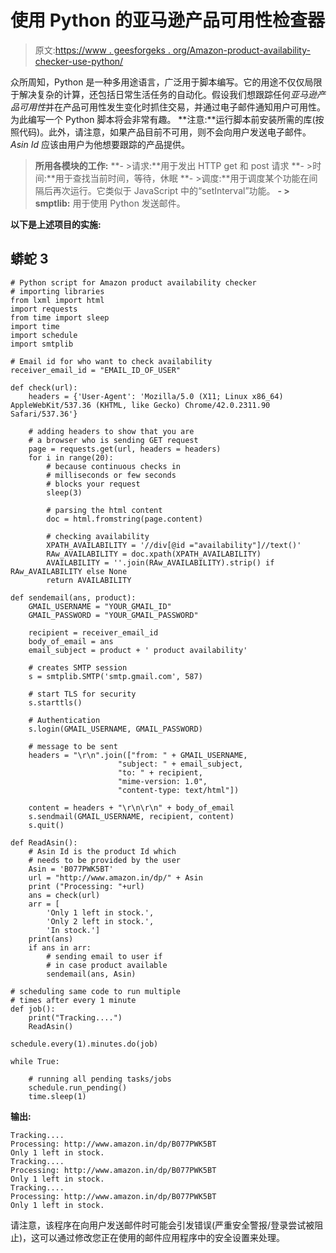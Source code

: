 # 使用 Python 的亚马逊产品可用性检查器

> 原文:[https://www . geesforgeks . org/Amazon-product-availability-checker-use-python/](https://www.geeksforgeeks.org/amazon-product-availability-checker-using-python/)

众所周知，Python 是一种多用途语言，广泛用于脚本编写。它的用途不仅仅局限于解决复杂的计算，还包括日常生活任务的自动化。假设我们想跟踪任何*亚马逊产品可用性*并在产品可用性发生变化时抓住交易，并通过电子邮件通知用户可用性。为此编写一个 Python 脚本将会非常有趣。
**注意:**运行脚本前安装所需的库(按照代码)。此外，请注意，如果产品目前不可用，则不会向用户发送电子邮件。 *Asin Id* 应该由用户为他想要跟踪的产品提供。

> **所用各模块的工作:**
> **- >请求:**用于发出 HTTP get 和 post 请求
> **- >时间:**用于查找当前时间，等待，休眠
> **- >调度:**用于调度某个功能在间隔后再次运行。它类似于 JavaScript 中的“setInterval”功能。
> **- > smptlib:** 用于使用 Python 发送邮件。

**以下是上述项目的实施:**

## 蟒蛇 3

```
# Python script for Amazon product availability checker
# importing libraries
from lxml import html
import requests
from time import sleep
import time
import schedule
import smtplib

# Email id for who want to check availability
receiver_email_id = "EMAIL_ID_OF_USER"

def check(url):
    headers = {'User-Agent': 'Mozilla/5.0 (X11; Linux x86_64) AppleWebKit/537.36 (KHTML, like Gecko) Chrome/42.0.2311.90 Safari/537.36'}

    # adding headers to show that you are
    # a browser who is sending GET request
    page = requests.get(url, headers = headers)
    for i in range(20):
        # because continuous checks in
        # milliseconds or few seconds
        # blocks your request
        sleep(3)

        # parsing the html content
        doc = html.fromstring(page.content)

        # checking availability
        XPATH_AVAILABILITY = '//div[@id ="availability"]//text()'
        RAw_AVAILABILITY = doc.xpath(XPATH_AVAILABILITY)
        AVAILABILITY = ''.join(RAw_AVAILABILITY).strip() if RAw_AVAILABILITY else None
        return AVAILABILITY

def sendemail(ans, product):
    GMAIL_USERNAME = "YOUR_GMAIL_ID"
    GMAIL_PASSWORD = "YOUR_GMAIL_PASSWORD"

    recipient = receiver_email_id
    body_of_email = ans
    email_subject = product + ' product availability'

    # creates SMTP session
    s = smtplib.SMTP('smtp.gmail.com', 587)

    # start TLS for security
    s.starttls()

    # Authentication
    s.login(GMAIL_USERNAME, GMAIL_PASSWORD)

    # message to be sent
    headers = "\r\n".join(["from: " + GMAIL_USERNAME,
                        "subject: " + email_subject,
                        "to: " + recipient,
                        "mime-version: 1.0",
                        "content-type: text/html"])

    content = headers + "\r\n\r\n" + body_of_email
    s.sendmail(GMAIL_USERNAME, recipient, content)
    s.quit()

def ReadAsin():
    # Asin Id is the product Id which
    # needs to be provided by the user
    Asin = 'B077PWK5BT'
    url = "http://www.amazon.in/dp/" + Asin
    print ("Processing: "+url)
    ans = check(url)
    arr = [
        'Only 1 left in stock.',
        'Only 2 left in stock.',
        'In stock.']
    print(ans)
    if ans in arr:
        # sending email to user if
        # in case product available
        sendemail(ans, Asin)

# scheduling same code to run multiple
# times after every 1 minute
def job():
    print("Tracking....")
    ReadAsin()

schedule.every(1).minutes.do(job)

while True:

    # running all pending tasks/jobs
    schedule.run_pending()
    time.sleep(1)
```

**输出:**

```
Tracking....
Processing: http://www.amazon.in/dp/B077PWK5BT
Only 1 left in stock.
Tracking....
Processing: http://www.amazon.in/dp/B077PWK5BT
Only 1 left in stock.
Tracking....
Processing: http://www.amazon.in/dp/B077PWK5BT
Only 1 left in stock.
```

请注意，该程序在向用户发送邮件时可能会引发错误(严重安全警报/登录尝试被阻止)，这可以通过修改您正在使用的邮件应用程序中的安全设置来处理。